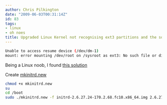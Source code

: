 ```yaml
---
author: Chris Pilkington
date: "2009-06-03T00:31:14Z"
id: 83
tags:
- linux
- oh noes
title: Upgraded Linux Kernel not recognising ext3 partitions and the solution
---
```


```bash
Unable to access resume device (/dev/dm-1)
mount: error mounting /dev/root on /sysroot as ext3: No such file or directory
```

Being a Linux noob, I found [this solution](http://forums.fedoraforum.org/showthread.php?t=216396)

Create [mkinitrd.new](https://bugzilla.redhat.com/attachment.cgi?id=330620)

```bash
chmod +x mkinitrd.new
su
cd /boot
sudo ./mkinitrd.new -f initrd-2.6.27.24-170.2.68.fc10.x86_64.img 2.6.27.24-170.2.68.fc10.x86_64
```
